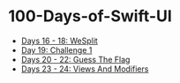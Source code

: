 # 100-Days-of-Swift-UI

* [Days 16 - 18: WeSplit](https://github.com/eoghain/100-Days-of-Swift-UI/tree/master/WeSplit)
* [Day  19: Challenge 1](https://github.com/eoghain/100-Days-of-Swift-UI/tree/master/100Days_Challenge1)
* [Days 20 - 22: Guess The Flag](https://github.com/eoghain/100-Days-of-Swift-UI/tree/master/GuessTheFlag)
* [Days 23 - 24: Views And Modifiers](https://github.com/eoghain/100-Days-of-Swift-UI/tree/master/ViewsAndModifiers)
